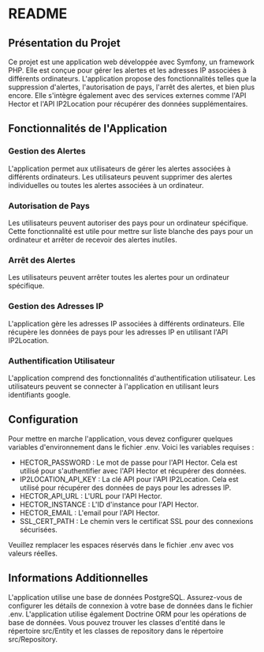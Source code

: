 # README
## Présentation du Projet
Ce projet est une application web développée avec Symfony, un framework PHP. Elle est conçue pour gérer les alertes et les adresses IP associées à différents ordinateurs. L'application propose des fonctionnalités telles que la suppression d'alertes, l'autorisation de pays, l'arrêt des alertes, et bien plus encore. Elle s'intègre également avec des services externes comme l'API Hector et l'API IP2Location pour récupérer des données supplémentaires.

## Fonctionnalités de l'Application
### Gestion des Alertes
L'application permet aux utilisateurs de gérer les alertes associées à différents ordinateurs. Les utilisateurs peuvent supprimer des alertes individuelles ou toutes les alertes associées à un ordinateur.

### Autorisation de Pays
Les utilisateurs peuvent autoriser des pays pour un ordinateur spécifique. Cette fonctionnalité est utile pour mettre sur liste blanche des pays pour un ordinateur et arrêter de recevoir des alertes inutiles.

### Arrêt des Alertes
Les utilisateurs peuvent arrêter toutes les alertes pour un ordinateur spécifique.

### Gestion des Adresses IP
L'application gère les adresses IP associées à différents ordinateurs. Elle récupère les données de pays pour les adresses IP en utilisant l'API IP2Location.

### Authentification Utilisateur
L'application comprend des fonctionnalités d'authentification utilisateur. Les utilisateurs peuvent se connecter à l'application en utilisant leurs identifiants google.

## Configuration
Pour mettre en marche l'application, vous devez configurer quelques variables d'environnement dans le fichier .env. Voici les variables requises :

- HECTOR_PASSWORD : Le mot de passe pour l'API Hector. Cela est utilisé pour s'authentifier avec l'API Hector et récupérer des données.
- IP2LOCATION_API_KEY : La clé API pour l'API IP2Location. Cela est utilisé pour récupérer des données de pays pour les adresses IP.
- HECTOR_API_URL : L'URL pour l'API Hector.
- HECTOR_INSTANCE : L'ID d'instance pour l'API Hector.
- HECTOR_EMAIL : L'email pour l'API Hector.
- SSL_CERT_PATH : Le chemin vers le certificat SSL pour des connexions sécurisées.

Veuillez remplacer les espaces réservés dans le fichier .env avec vos valeurs réelles.

## Informations Additionnelles
L'application utilise une base de données PostgreSQL. Assurez-vous de configurer les détails de connexion à votre base de données dans le fichier .env. L'application utilise également Doctrine ORM pour les opérations de base de données. Vous pouvez trouver les classes d'entité dans le répertoire src/Entity et les classes de repository dans le répertoire src/Repository.

